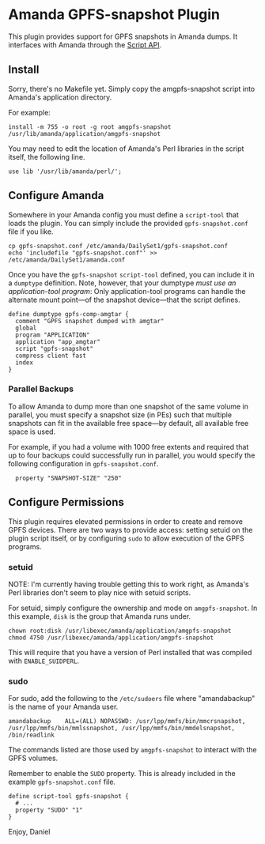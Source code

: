 Amanda GPFS-snapshot Plugin
==========================

This plugin provides support for GPFS snapshots in Amanda dumps.  It interfaces
with Amanda through the [Script API][1].

Install
-------

Sorry, there's no Makefile yet. Simply copy the amgpfs-snapshot script into
Amanda's application directory.

For example:

    install -m 755 -o root -g root amgpfs-snapshot /usr/lib/amanda/application/amgpfs-snapshot

You may need to edit the location of Amanda's Perl libraries in the script
itself, the following line.

    use lib '/usr/lib/amanda/perl/';

Configure Amanda
----------------

Somewhere in your Amanda config you must define a `script-tool` that loads the
plugin. You can simply include the provided `gpfs-snapshot.conf` file if you like.

    cp gpfs-snapshot.conf /etc/amanda/DailySet1/gpfs-snapshot.conf
    echo 'includefile "gpfs-snapshot.conf"' >> /etc/amanda/DailySet1/amanda.conf

Once you have the `gpfs-snapshot` `script-tool` defined, you can include it in
a `dumptype` definition. Note, however, that your dumptype _must use an
application-tool program_: Only application-tool programs can handle the
alternate mount point—of the snapshot device—that the script defines.

    define dumptype gpfs-comp-amgtar {
      comment "GPFS snapshot dumped with amgtar"
      global
      program "APPLICATION"
      application "app_amgtar"
      script "gpfs-snapshot"
      compress client fast
      index
    }

### Parallel Backups

To allow Amanda to dump more than one snapshot of the same volume in parallel,
you must specify a snapshot size (in PEs) such that multiple snapshots can fit
in the available free space—by default, all available free space is used.

For example, if you had a volume with 1000 free extents and required that up
to four backups could successfully run in parallel, you would specify the
following configuration in `gpfs-snapshot.conf`.

      property "SNAPSHOT-SIZE" "250"

Configure Permissions
---------------------

This plugin requires elevated permissions in order to create and remove GPFS
devices. There are two ways to provide access: setting setuid on the plugin
script itself, or by configuring `sudo` to allow execution of the GPFS
programs.

### setuid

NOTE: I'm currently having trouble getting this to work right, as Amanda's
Perl libraries don't seem to play nice with setuid scripts.

For setuid, simply configure the ownership and mode on `amgpfs-snapshot`. In
this example, `disk` is the group that Amanda runs under.

    chown root:disk /usr/libexec/amanda/application/amgpfs-snapshot
    chmod 4750 /usr/libexec/amanda/application/amgpfs-snapshot

This will require that you have a version of Perl installed that was compiled
with `ENABLE_SUIDPERL`.

### sudo

For sudo, add the following to the `/etc/sudoers` file where "amandabackup" is
the name of your Amanda user.

    amandabackup    ALL=(ALL) NOPASSWD: /usr/lpp/mmfs/bin/mmcrsnapshot, /usr/lpp/mmfs/bin/mmlssnapshot, /usr/lpp/mmfs/bin/mmdelsnapshot, /bin/readlink

The commands listed are those used by `amgpfs-snapshot` to interact with the
GPFS volumes.

Remember to enable the `SUDO` property. This is already included in the
example `gpfs-snapshot.conf` file.

    define script-tool gpfs-snapshot {
      # ...
      property "SUDO" "1"
    }

Enjoy,
Daniel

[1]: http://wiki.zmanda.com/index.php/Script_API

